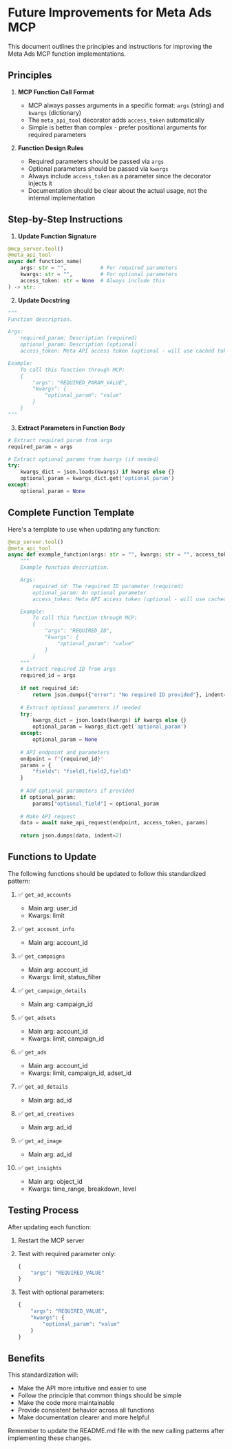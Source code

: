 # Future Improvements for Meta Ads MCP

This document outlines the principles and instructions for improving the Meta Ads MCP function implementations.

## Principles

1. **MCP Function Call Format**
   - MCP always passes arguments in a specific format: `args` (string) and `kwargs` (dictionary)
   - The `meta_api_tool` decorator adds `access_token` automatically
   - Simple is better than complex - prefer positional arguments for required parameters

2. **Function Design Rules**
   - Required parameters should be passed via `args`
   - Optional parameters should be passed via `kwargs`
   - Always include `access_token` as a parameter since the decorator injects it
   - Documentation should be clear about the actual usage, not the internal implementation

## Step-by-Step Instructions

1. **Update Function Signature**
```python
@mcp_server.tool()
@meta_api_tool
async def function_name(
    args: str = "",           # For required parameters
    kwargs: str = "",         # For optional parameters
    access_token: str = None  # Always include this
) -> str:
```

2. **Update Docstring**
```python
"""
Function description.

Args:
    required_param: Description (required)
    optional_param: Description (optional)
    access_token: Meta API access token (optional - will use cached token if not provided)

Example:
    To call this function through MCP:
    {
        "args": "REQUIRED_PARAM_VALUE",
        "kwargs": {
            "optional_param": "value"
        }
    }
"""
```

3. **Extract Parameters in Function Body**
```python
# Extract required param from args
required_param = args

# Extract optional params from kwargs (if needed)
try:
    kwargs_dict = json.loads(kwargs) if kwargs else {}
    optional_param = kwargs_dict.get('optional_param')
except:
    optional_param = None
```

## Complete Function Template

Here's a template to use when updating any function:

```python
@mcp_server.tool()
@meta_api_tool
async def example_function(args: str = "", kwargs: str = "", access_token: str = None) -> str:
    """
    Example function description.

    Args:
        required_id: The required ID parameter (required)
        optional_param: An optional parameter
        access_token: Meta API access token (optional - will use cached token if not provided)

    Example:
        To call this function through MCP:
        {
            "args": "REQUIRED_ID",
            "kwargs": {
                "optional_param": "value"
            }
        }
    """
    # Extract required ID from args
    required_id = args
    
    if not required_id:
        return json.dumps({"error": "No required ID provided"}, indent=2)
    
    # Extract optional parameters if needed
    try:
        kwargs_dict = json.loads(kwargs) if kwargs else {}
        optional_param = kwargs_dict.get('optional_param')
    except:
        optional_param = None
    
    # API endpoint and parameters
    endpoint = f"{required_id}"
    params = {
        "fields": "field1,field2,field3"
    }
    
    # Add optional parameters if provided
    if optional_param:
        params["optional_field"] = optional_param
    
    # Make API request
    data = await make_api_request(endpoint, access_token, params)
    
    return json.dumps(data, indent=2)
```

## Functions to Update

The following functions should be updated to follow this standardized pattern:

1. ✅ `get_ad_accounts` 
   - Main arg: user_id
   - Kwargs: limit

2. ✅ `get_account_info`
   - Main arg: account_id

3. ✅ `get_campaigns`
   - Main arg: account_id
   - Kwargs: limit, status_filter

4. ✅ `get_campaign_details`
   - Main arg: campaign_id

5. ✅ `get_adsets`
   - Main arg: account_id
   - Kwargs: limit, campaign_id

6. ✅ `get_ads`
   - Main arg: account_id
   - Kwargs: limit, campaign_id, adset_id

7. ✅ `get_ad_details`
   - Main arg: ad_id

8. ✅ `get_ad_creatives`
   - Main arg: ad_id

9. ✅ `get_ad_image`
   - Main arg: ad_id

10. ✅ `get_insights`
    - Main arg: object_id
    - Kwargs: time_range, breakdown, level

## Testing Process

After updating each function:

1. Restart the MCP server

2. Test with required parameter only:
   ```python
   {
       "args": "REQUIRED_VALUE"
   }
   ```

3. Test with optional parameters:
   ```python
   {
       "args": "REQUIRED_VALUE",
       "kwargs": {
           "optional_param": "value"
       }
   }
   ```

## Benefits

This standardization will:
- Make the API more intuitive and easier to use
- Follow the principle that common things should be simple
- Make the code more maintainable
- Provide consistent behavior across all functions
- Make documentation clearer and more helpful

Remember to update the README.md file with the new calling patterns after implementing these changes. 